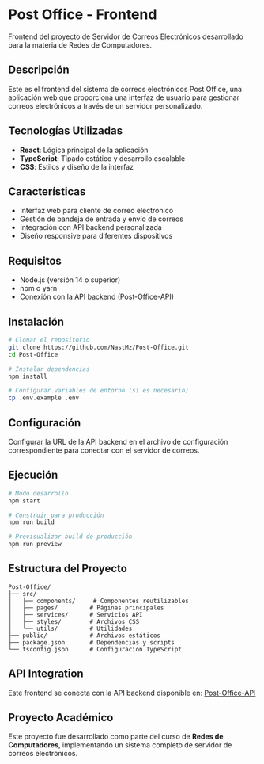 # Post Office - Frontend

Frontend del proyecto de Servidor de Correos Electrónicos desarrollado para la materia de Redes de Computadores.

## Descripción

Este es el frontend del sistema de correos electrónicos Post Office, una aplicación web que proporciona una interfaz de usuario para gestionar correos electrónicos a través de un servidor personalizado.

## Tecnologías Utilizadas

- **React**: Lógica principal de la aplicación
- **TypeScript**: Tipado estático y desarrollo escalable
- **CSS**: Estilos y diseño de la interfaz

## Características

- Interfaz web para cliente de correo electrónico
- Gestión de bandeja de entrada y envío de correos
- Integración con API backend personalizada
- Diseño responsive para diferentes dispositivos

## Requisitos

- Node.js (versión 14 o superior)
- npm o yarn
- Conexión con la API backend (Post-Office-API)

## Instalación

```bash
# Clonar el repositorio
git clone https://github.com/NastMz/Post-Office.git
cd Post-Office

# Instalar dependencias
npm install

# Configurar variables de entorno (si es necesario)
cp .env.example .env
```

## Configuración

Configurar la URL de la API backend en el archivo de configuración correspondiente para conectar con el servidor de correos.

## Ejecución

```bash
# Modo desarrollo
npm start

# Construir para producción
npm run build

# Previsualizar build de producción
npm run preview
```

## Estructura del Proyecto

```
Post-Office/
├── src/
│   ├── components/     # Componentes reutilizables
│   ├── pages/         # Páginas principales
│   ├── services/      # Servicios API
│   ├── styles/        # Archivos CSS
│   └── utils/         # Utilidades
├── public/            # Archivos estáticos
├── package.json       # Dependencias y scripts
└── tsconfig.json      # Configuración TypeScript
```

## API Integration

Este frontend se conecta con la API backend disponible en: [Post-Office-API](https://github.com/NastMz/Post-Office-API)

## Proyecto Académico

Este proyecto fue desarrollado como parte del curso de **Redes de Computadores**, implementando un sistema completo de servidor de correos electrónicos.
